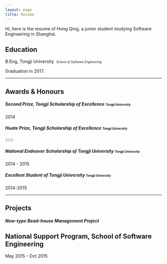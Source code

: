 ```yaml
---
layout: page
title: Resume
---
```


<p class="message">
Hi, here is the resume of Hong Qing, a junior student studying Software Engineering in Shanghai.
</p>

## Education
B.Eng, Tongji University 
<small class="grey"><small>*School of Software Engineering*</small></small>

Graduation in 2017.
        

------

## Awards & Honours

##### Second Prize, Tongji Scholarship of Excellence <small><small>*Tongji University*</small></small>
2014

##### Huate Prize, Tongji Scholarship of Excellence <small><small>*Tongji University*</small></small>
<font color="#898989" ><small>2015</small></font>

##### National Endeavor Scholarship of Tongji University <small><small>*Tongji University*</small></small>
2014 - 2015

##### Excellent Student of Tongji University <small><small>*Tongji University*</small></small>
2014-2015

-----

## Projects

##### New-type Bead-house Management Project

<h2>National Support Program, School of Software Engineering</h2>
May 2015 - Oct 2015
